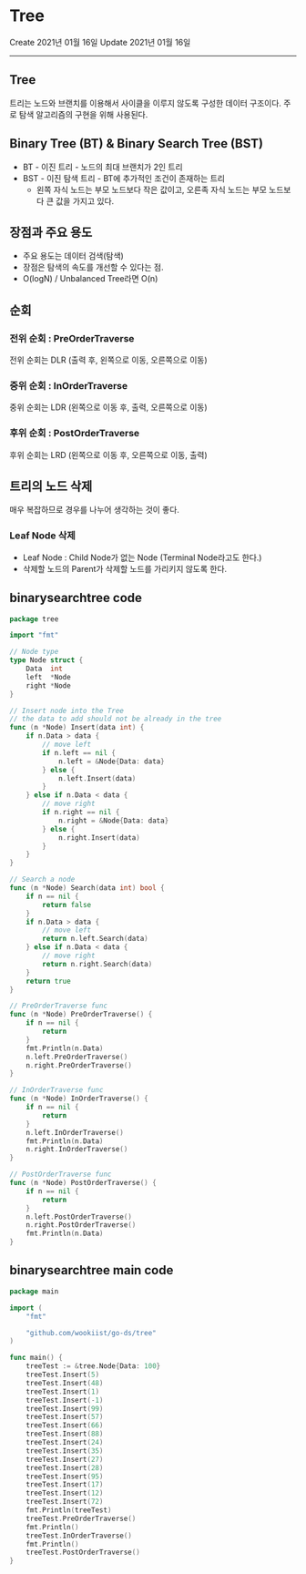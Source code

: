 # Tree
Create 2021년 01월 16일
Update 2021년 01월 16일

---

## Tree
트리는 노드와 브랜치를 이용해서 사이클을 이루지 않도록 구성한 데이터 구조이다.
주로 탐색 알고리즘의 구현을 위해 사용된다.

## Binary Tree (BT) & Binary Search Tree (BST)
* BT - 이진 트리 - 노드의 최대 브랜치가 2인 트리
* BST - 이진 탐색 트리 - BT에 추가적인 조건이 존재하는 트리
    - 왼쪽 자식 노드는 부모 노드보다 작은 값이고, 오른족 자식 노드는 부모 노드보다 큰 값을 가지고 있다.

## 장점과 주요 용도
- 주요 용도는 데이터 검색(탐색)
- 장점은 탐색의 속도를 개선할 수 있다는 점.
- O(logN)  / Unbalanced Tree라면 O(n)

## 순회
### 전위 순회 : PreOrderTraverse
전위 순회는 DLR (출력 후, 왼쪽으로 이동, 오른쪽으로 이동)
### 중위 순회 : InOrderTraverse
중위 순회는 LDR (왼쪽으로 이동 후, 출력, 오른쪽으로 이동)
### 후위 순회 : PostOrderTraverse
후위 순회는 LRD (왼쪽으로 이동 후, 오른쪽으로 이동, 출력)

## 트리의 노드 삭제
매우 복잡하므로 경우를 나누어 생각하는 것이 좋다.
### Leaf Node 삭제
- Leaf Node : Child Node가 없는 Node (Terminal Node라고도 한다.)
- 삭제할 노드의 Parent가 삭제할 노드를 가리키지 않도록 한다.

## binarysearchtree code
```go
package tree

import "fmt"

// Node type
type Node struct {
	Data  int
	left  *Node
	right *Node
}

// Insert node into the Tree
// the data to add should not be already in the tree
func (n *Node) Insert(data int) {
	if n.Data > data {
		// move left
		if n.left == nil {
			n.left = &Node{Data: data}
		} else {
			n.left.Insert(data)
		}
	} else if n.Data < data {
		// move right
		if n.right == nil {
			n.right = &Node{Data: data}
		} else {
			n.right.Insert(data)
		}
	}
}

// Search a node
func (n *Node) Search(data int) bool {
	if n == nil {
		return false
	}
	if n.Data > data {
		// move left
		return n.left.Search(data)
	} else if n.Data < data {
		// move right
		return n.right.Search(data)
	}
	return true
}

// PreOrderTraverse func
func (n *Node) PreOrderTraverse() {
	if n == nil {
		return
	}
	fmt.Println(n.Data)
	n.left.PreOrderTraverse()
	n.right.PreOrderTraverse()
}

// InOrderTraverse func
func (n *Node) InOrderTraverse() {
	if n == nil {
		return
	}
	n.left.InOrderTraverse()
	fmt.Println(n.Data)
	n.right.InOrderTraverse()
}

// PostOrderTraverse func
func (n *Node) PostOrderTraverse() {
	if n == nil {
		return
	}
	n.left.PostOrderTraverse()
	n.right.PostOrderTraverse()
	fmt.Println(n.Data)
}


```

## binarysearchtree main code
```go
package main

import (
	"fmt"

	"github.com/wookiist/go-ds/tree"
)

func main() {
	treeTest := &tree.Node{Data: 100}
	treeTest.Insert(5)
	treeTest.Insert(48)
	treeTest.Insert(1)
	treeTest.Insert(-1)
	treeTest.Insert(99)
	treeTest.Insert(57)
	treeTest.Insert(66)
	treeTest.Insert(88)
	treeTest.Insert(24)
	treeTest.Insert(35)
	treeTest.Insert(27)
	treeTest.Insert(28)
	treeTest.Insert(95)
	treeTest.Insert(17)
	treeTest.Insert(12)
	treeTest.Insert(72)
	fmt.Println(treeTest)
	treeTest.PreOrderTraverse()
	fmt.Println()
	treeTest.InOrderTraverse()
	fmt.Println()
	treeTest.PostOrderTraverse()
}

```